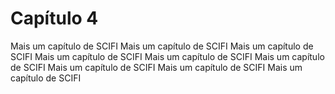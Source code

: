 # Capítulo 4

Mais um capítulo de SCIFI Mais um capítulo de SCIFI Mais um capítulo de SCIFI
Mais um capítulo de SCIFI Mais um capítulo de SCIFI Mais um capítulo de SCIFI
Mais um capítulo de SCIFI Mais um capítulo de SCIFI Mais um capítulo de SCIFI
